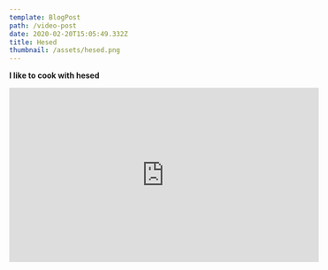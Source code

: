 ```yaml
---
template: BlogPost
path: /video-post
date: 2020-02-20T15:05:49.332Z
title: Hesed
thumbnail: /assets/hesed.png
---
```

**I like to cook with hesed**

<iframe width="560" height="315" src="https://www.youtube.com/embed/07YLtbYY33I" frameborder="0" allow="accelerometer; autoplay; encrypted-media; gyroscope; picture-in-picture" allowfullscreen></iframe>
